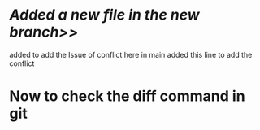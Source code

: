 # *Added a new file in the new branch>>*
 added to add the Issue of conflict
here in main added this line to add the conflict

# Now to check the diff command in git